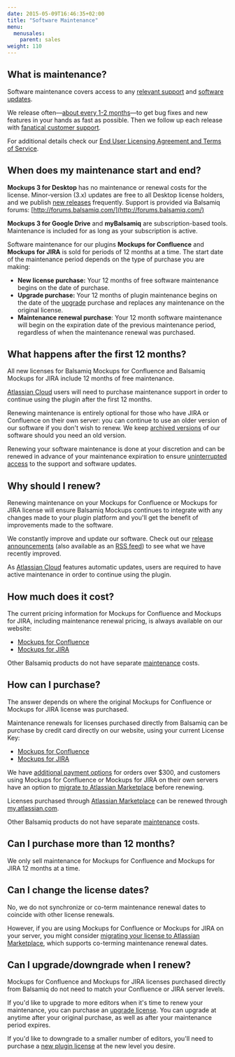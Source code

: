 ```yaml
---
date: 2015-05-09T16:46:35+02:00
title: "Software Maintenance"
menu:
  menusales:
    parent: sales
weight: 110
---
```


## What is maintenance?

Software maintenance covers access to any [relevant support](/sales/support/) and [software updates](/sales/update/).

We release often—[about every 1-2 months](http://blogs.balsamiq.com/product/category/release-announcements/)—to get bug fixes and new features in your hands as fast as possible. Then we follow up each release with [fanatical customer support](https://balsamiq.com/company/#who).

For additional details check our [End User Licensing Agreement and Terms of Service](https://balsamiq.com/eulas).

## When does my maintenance start and end?

**Mockups 3 for Desktop** has no maintenance or renewal costs for the license. Minor-version (3.x) updates are free to all Desktop license holders, and we publish [new releases](http://balsamiq.com/download/) frequently. Support is provided via Balsamiq forums: [http://forums.balsamiq.com/](http://forums.balsamiq.com/)

**Mockups 3 for Google Drive** and **myBalsamiq** are subscription-based tools. Maintenance is included for as long as your subscription is active.

Software maintenance for our plugins **Mockups for Confluence** and **Mockups for JIRA** is sold for periods of 12 months at a time. The start date of the maintenance period depends on the type of purchase you are making:

*   **New license purchase:** Your 12 months of free software maintenance begins on the date of purchase.
*   **Upgrade purchase:** Your 12 months of plugin maintenance begins on the date of the [upgrade](/sales/upgrades/) purchase and replaces any maintenance on the original license.
*   **Maintenance renewal purchase**: Your 12 month software maintenance will begin on the expiration date of the previous maintenance period, regardless of when the maintenance renewal was purchased.

## What happens after the first 12 months?

All new licenses for Balsamiq Mockups for Confluence and Balsamiq Mockups for JIRA include 12 months of free maintenance.

[Atlassian Cloud](/sales/atlassiancloud/#how-maintenance-works) users will need to purchase maintenance support in order to continue using the plugin after the first 12 months.

Renewing maintenance is entirely optional for those who have JIRA or Confluence on their own server: you can continue to use an older version of our software if you don't wish to renew. We keep [archived versions](http://builds.balsamiq.com/archives/) of our software should you need an old version.

Renewing your software maintenance is done at your discretion and can be renewed in advance of your maintenance expiration to ensure [uninterrupted access](#when-does-my-maintenance-start-and-end) to the support and software updates.

## Why should I renew?

Renewing maintenance on your Mockups for Confluence or Mockups for JIRA license will ensure Balsamiq Mockups continues to integrate with any changes made to your plugin platform and you'll get the benefit of improvements made to the software.

We constantly improve and update our software. Check out our [release announcements](http://blogs.balsamiq.com/product/category/release-announcements/) (also available as an [RSS feed](http://feeds.feedburner.com/BalsamiqReleaseAnnouncements)) to see what we have recently improved.

As [Atlassian Cloud](/sales/atlassiancloud/) features automatic updates, users are required to have active maintenance in order to continue using the plugin.

## How much does it cost?

The current pricing information for Mockups for Confluence and Mockups for JIRA, including maintenance renewal pricing, is always available on our website:

*   [Mockups for Confluence](https://balsamiq.com/buy/#cm)
*   [Mockups for JIRA](https://balsamiq.com/buy/#jm)

Other Balsamiq products do not have separate [maintenance](/sales/maintenance/#when-does-my-maintenance-start-and-end) costs.

## How can I purchase?

The answer depends on where the original Mockups for Confluence or Mockups for JIRA license was purchased.

Maintenance renewals for licenses purchased directly from Balsamiq can be purchase by credit card directly on our website, using your current License Key:

*   [Mockups for Confluence](https://balsamiq.com/buy/#cm)
*   [Mockups for JIRA](https://balsamiq.com/buy/#jm)

We have [additional payment options](/sales/paymentmethods/#licenses) for orders over $300, and customers using Mockups for Confluence or Mockups for JIRA on their own servers have an option to [migrate to Atlassian Marketplace](/sales/atlassianmigrating/) before renewing.

Licenses purchased through [Atlassian Marketplace](/sales/marketplace/) can be renewed through [my.atlassian.com](http://my.atlassian.com).

Other Balsamiq products do not have separate [maintenance](#when-does-my-maintenance-start-and-end) costs.

## Can I purchase more than 12 months?

We only sell maintenance for Mockups for Confluence and Mockups for JIRA 12 months at a time.

## Can I change the license dates?

No, we do not synchronize or co-term maintenance renewal dates to coincide with other license renewals.

However, if you are using Mockups for Confluence or Mockups for JIRA on your server, you might consider [migrating your license to Atlassian Marketplace](/sales/atlassianmigrating/), which supports co-terming maintenance renewal dates.

## Can I upgrade/downgrade when I renew?

Mockups for Confluence and Mockups for JIRA licenses purchased directly from Balsamiq do not need to match your Confluence or JIRA server levels.

If you'd like to upgrade to more editors when it's time to renew your maintenance, you can purchase an [upgrade license](/sales/upgrades/). You can upgrade at anytime after your original purchase, as well as after your maintenance period expires.

If you'd like to downgrade to a smaller number of editors, you'll need to purchase a [new plugin license](/sales/marketplace/#who-should-i-buy-the-plugin-from) at the new level you desire.